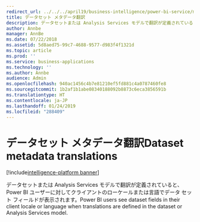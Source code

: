 ```yaml
---
redirect_url: ../../../april19/business-intelligence/power-bi-service/metadata-translations-analysis-services-models
title: データセット メタデータ翻訳
description: データセットまたは Analysis Services モデルで翻訳が定義されていると、Power BI ユーザーに対してクライアントのローケールまたは言語でデータ セット フィールドが表示されます。
author: Annbe
manager: AnnBe
ms.date: 07/22/2018
ms.assetid: 5d8aed75-99c7-4688-9577-d983f4f1321d
ms.topic: article
ms.prod: ''
ms.service: business-applications
ms.technology: ''
ms.author: Annbe
audience: Admin
ms.openlocfilehash: 940ac1456c4b7e81210ef5fd881c4a0787460fe8
ms.sourcegitcommit: 1b2af1b1abe08340188092b8873c6eca3856591b
ms.translationtype: HT
ms.contentlocale: ja-JP
ms.lasthandoff: 01/24/2019
ms.locfileid: "288409"
---
```

#  <a name="dataset-metadata-translations"></a><span data-ttu-id="08127-103">データセット メタデータ翻訳</span><span class="sxs-lookup"><span data-stu-id="08127-103">Dataset metadata translations</span></span>

[!include[intelligence-platform banner](../../includes/intelligence-platform.md)]




<span data-ttu-id="08127-104">データセットまたは Analysis Services モデルで翻訳が定義されていると、Power BI ユーザーに対してクライアントのローケールまたは言語でデータ セット フィールドが表示されます。</span><span class="sxs-lookup"><span data-stu-id="08127-104">Power BI users see dataset fields in their client locale or language when translations are defined in the dataset or Analysis Services model.</span></span>
